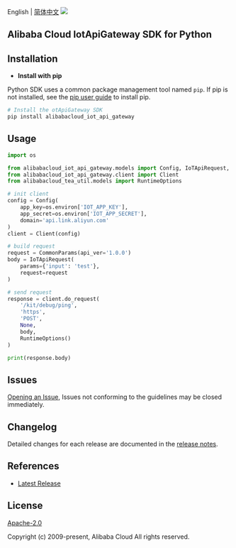 English | [简体中文](README-CN.md)
![](https://aliyunsdk-pages.alicdn.com/icons/AlibabaCloud.svg)

## Alibaba Cloud IotApiGateway SDK for Python

## Installation
- **Install with pip**

Python SDK uses a common package management tool named `pip`. If pip is not installed, see the [pip user guide](https://pip.pypa.io/en/stable/installing/ "pip User Guide") to install pip.

```bash
# Install the otApiGateway SDK
pip install alibabacloud_iot_api_gateway
```

## Usage

```python
import os

from alibabacloud_iot_api_gateway.models import Config, IoTApiRequest, CommonParams
from alibabacloud_iot_api_gateway.client import Client
from alibabacloud_tea_util.models import RuntimeOptions

# init client
config = Config(
    app_key=os.environ['IOT_APP_KEY'],
    app_secret=os.environ['IOT_APP_SECRET'],
    domain='api.link.aliyun.com'
)
client = Client(config)

# build request
request = CommonParams(api_ver='1.0.0')
body = IoTApiRequest(
    params={'input': 'test'},
    request=request
)

# send request
response = client.do_request(
    '/kit/debug/ping',
    'https',
    'POST',
    None,
    body,
    RuntimeOptions()
)

print(response.body)
```

## Issues
[Opening an Issue](https://github.com/aliyun/alibabacloud-iot-api-gateway-sdk/issues/new), Issues not conforming to the guidelines may be closed immediately.

## Changelog
Detailed changes for each release are documented in the [release notes](./ChangeLog.md).

## References
* [Latest Release](https://github.com/aliyun/alibabacloud-iot-api-gateway-sdk)

## License
[Apache-2.0](http://www.apache.org/licenses/LICENSE-2.0)

Copyright (c) 2009-present, Alibaba Cloud All rights reserved.